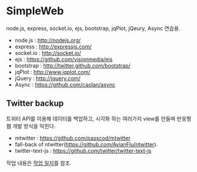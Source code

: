 
SimpleWeb
=========

node.js, express, socket.io, ejs, bootstrap, jqPlot, jQeury, Async 연습용.

* node.js : http://nodejs.org/
* express : http://expressjs.com/
* socket.io : http://socket.io/
* ejs : https://github.com/visionmedia/ejs
* bootstrap : http://twitter.github.com/bootstrap/
* jqPlot : http://www.jqplot.com/
* jQuery : http://jquery.com/
* Async : https://github.com/caolan/async

Twitter backup
--------------
트위터 API를 이용해 데이터를 백업하고, 시각화 하는 여러가지 view를 만들며 반응형 웹 개발 방식을 익힌다.

 * mtwitter : https://github.com/passcod/mtwitter
  * fall-back of ntwitter(https://github.com/AvianFlu/ntwitter).
 * twitter-text-js : https://github.com/twitter/twitter-text-js

작업 내용은 [작업 일지](https://github.com/leafbird/simpleweb/wiki/diary)를 참조.